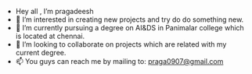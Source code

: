 - Hey all , I’m pragadeesh 
- 👀 I’m interested in creating new projects and try do do something new.
- 🌱 I’m currently pursuing a degree on AI&DS in Panimalar college which is located at chennai.
- 💞️ I’m looking to collaborate on projects which are related with my current degree.
- 📫 You guys can reach me by mailing to: praga0907@gmail.com
  

<!---
Pragadeesh01/Pragadeesh01 is a ✨ special ✨ repository because its `README.md` (this file) appears on your GitHub profile.
You can click the Preview link to take a look at your changes.
--->
